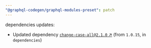 ```yaml
---
"@graphql-codegen/graphql-modules-preset": patch
---
```

dependencies updates:
  - Updated dependency [`change-case-all@2.1.0` ↗︎](https://www.npmjs.com/package/change-case-all/v/2.1.0) (from `1.0.15`, in `dependencies`)
